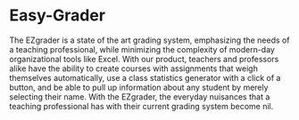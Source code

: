 # Easy-Grader
The EZgrader is a state of the art grading system, emphasizing the needs of a teaching professional, while minimizing the complexity of modern-day organizational tools like Excel. With our product, teachers and professors alike have the ability to create courses with assignments that weigh themselves automatically, use a class statistics generator with a click of a button, and be able to pull up information about any student by merely selecting their name. With the EZgrader, the everyday nuisances that a teaching professional has with their current grading system become nil.
